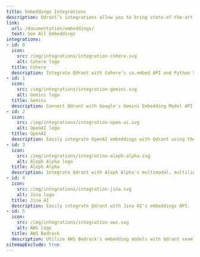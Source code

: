 ```yaml
---
title: Embeddings Integrations
description: Qdrant’s integrations allow you to bring state-of-the-art AI and machine learning capabilities, and to enrich data analysis and search precision.
link:
  url: /documentation/embeddings/
  text: See All Embeddings
integrations:
- id: 0
  icon:
    src: /img/integrations/integration-cohere.svg
    alt: Cohere logo
  title: Cohere
  description: Integrate Qdrant with Cohere's co.embed API and Python SDK.
- id: 1
  icon:
    src: /img/integrations/integration-gemini.svg
    alt: Gemini logo
  title: Gemini
  description: Connect Qdrant with Google's Gemini Embedding Model API seamlessly.
- id: 2
  icon:
    src: /img/integrations/integration-open-ai.svg
    alt: OpenAI logo
  title: OpenAI
  description: Easily integrate OpenAI embeddings with Qdrant using the official Python SDK.
- id: 3
  icon:
    src: /img/integrations/integration-aleph-alpha.svg
    alt: Aleph Alpha logo
  title: Aleph Alpha
  description: Integrate Qdrant with Aleph Alpha's multimodal, multilingual embeddings.
- id: 4
  icon:
    src: /img/integrations/integration-jina.svg
    alt: Jina logo
  title: Jina AI
  description: Easily integrate Qdrant with Jina AI's embeddings API.
- id: 5
  icon:
    src: /img/integrations/integration-aws.svg
    alt: AWS logo
  title: AWS Bedrock
  description: Utilize AWS Bedrock's embedding models with Qdrant seamlessly.
sitemapExclude: true
---
```


